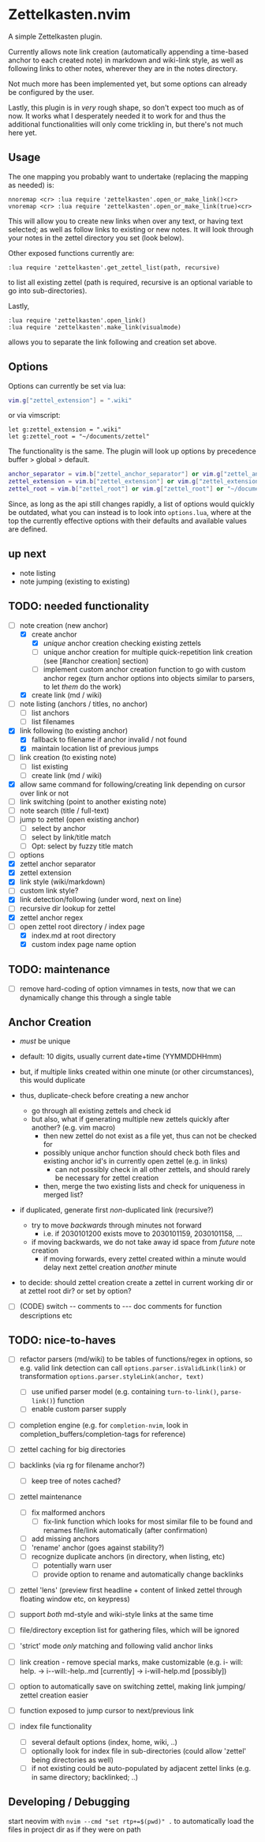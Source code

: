 # Zettelkasten.nvim

A simple Zettelkasten plugin.

Currently allows note link creation
(automatically appending a time-based anchor to each created note)
in markdown and wiki-link style, as well as following links to other notes,
wherever they are in the notes directory.

Not much more has been implemented yet,
but some options can already be configured by the user.

Lastly, this plugin is in *very* rough shape,
so don't expect too much as of now.
It works what I desperately needed it to work for
and thus the additional functionalities will only come trickling in,
but there's not much here yet.

## Usage

The one mapping you probably want to undertake (replacing the mapping as needed) is:

```vim
nnoremap <cr> :lua require 'zettelkasten'.open_or_make_link()<cr>
vnoremap <cr> :lua require 'zettelkasten'.open_or_make_link(true)<cr>
```

This will allow you to create new links when over any text,
or having text selected;
as well as follow links to existing or new notes.
It will look through your notes in the zettel directory you set
(look below).

Other exposed functions currently are:

`:lua require 'zettelkasten'.get_zettel_list(path, recursive)`

to list all existing zettel (path is required, recursive is an optional variable to go into sub-directories).

Lastly,

```vim
:lua require 'zettelkasten'.open_link()
:lua require 'zettelkasten'.make_link(visualmode)
```

allows you to separate the link following and creation set above.

## Options

Options can currently be set via lua:

```lua
vim.g["zettel_extension"] = ".wiki"
```

or via vimscript:

```vim
let g:zettel_extension = ".wiki"
let g:zettel_root = "~/documents/zettel"
```

The functionality is the same. The plugin will look up options by precedence buffer > global > default.

```lua
anchor_separator = vim.b["zettel_anchor_separator"] or vim.g["zettel_anchor_separator"] or "_",
zettel_extension = vim.b["zettel_extension"] or vim.g["zettel_extension"] or ".md",
zettel_root = vim.b["zettel_root"] or vim.g["zettel_root"] or "~/documents/notes",
```

Since, as long as the api still changes rapidly,
a list of options would quickly be outdated,
what you can instead is to look into `options.lua`,
where at the top the currently effective options with their defaults and available values are defined.


## up next

* note listing
* note jumping (existing to existing)

## TODO: needed functionality

* [ ] note creation (new anchor)
  * [x] create anchor
    * [x] *unique* anchor creation checking existing zettels
    * [ ] unique anchor creation for multiple quick-repetition link creation (see [#anchor creation] section)
    * [ ] implement custom anchor creation function to go with custom anchor regex (turn anchor options into objects similar to parsers, to let *them* do the work)
  * [x] create link (md / wiki)
* [ ] note listing (anchors / titles, no anchor)
  * [ ] list anchors
  * [ ] list filenames
* [x] link following (to existing anchor)
  * [x] fallback to filename if anchor invalid / not found
  * [x] maintain location list of previous jumps
* [ ] link creation (to existing note)
  * [ ] list existing
  * [ ] create link (md / wiki)
* [x] allow same command for following/creating link depending on cursor over link or not
* [ ] link switching (point to another existing note)
* [ ] note search (title / full-text)
* [ ] jump to zettel (open existing anchor)
  * [ ] select by anchor
  * [ ] select by link/title match
  * [ ] Opt: select by fuzzy title match
* [ ] options
 * [x] zettel anchor separator
 * [x] zettel extension
 * [x] link style (wiki/markdown)
  * [ ] custom link style?
 * [x] link detection/following (under word, next on line)
 * [ ] recursive dir lookup for zettel
 * [x] zettel anchor regex
 * [ ] open zettel root directory / index page
    * [x] index.md at root directory
    * [x] custom index page name option

## TODO: maintenance

* [ ] remove hard-coding of option vimnames in tests, now that we can dynamically change this through a single table

## Anchor Creation

  * *must* be unique
  * default: 10 digits, usually current date+time (YYMMDDHHmm)
  * but, if multiple links created within one minute (or other circumstances), this would duplicate
  * thus, duplicate-check before creating a new anchor
    * go through all existing zettels and check id
    * but also, what if generating multiple new zettels quickly after another? (e.g. vim macro)
        * then new zettel do not exist as a file yet, thus can not be checked for
        * possibly unique anchor function should check both files and existing anchor id's in currently open zettel (e.g. in links)
            * can not possibly check in all other zettels, and should rarely be necessary for zettel creation
        * then, merge the two existing lists and check for uniqueness in merged list?
  * if duplicated, generate first *non*-duplicated link (recursive?)
    * try to move *backwards* through minutes not forward
      * i.e. if 2030101200 exists move to 2030101159, 2030101158, ...
    * if moving backwards, we do not take away id space from *future* note creation
      * if moving forwards, every zettel created within a minute would delay next zettel creation *another* minute

* to decide: should zettel creation create a zettel in current working dir or at zettel root dir? or set by option?

* [ ] (CODE) switch -- comments to --- doc comments for function descriptions etc

## TODO: nice-to-haves

* [ ] refactor parsers (md/wiki) to be tables of functions/regex in options, so e.g. valid link detection can call `options.parser.isValidLink(link)` or transformation `options.parser.styleLink(anchor, text)`
  * [ ] use unified parser model (e.g. containing `turn-to-link()`, `parse-link()`) function
  * [ ] enable custom parser supply
* [ ] completion engine (e.g. for `completion-nvim`, look in completion_buffers/completion-tags for reference)
* [ ] zettel caching for big directories
* [ ] backlinks (via rg for filename anchor?)
  * [ ] keep tree of notes cached?
* [ ] zettel maintenance
  * [ ] fix malformed anchors
    * [ ] fix-link function which looks for most similar file to be found and renames file/link automatically (after confirmation)
  * [ ] add missing anchors
  * [ ] 'rename' anchor (goes against stability?)
  * [ ] recognize duplicate anchors (in directory, when listing, etc)
    * [ ] potentially warn user
    * [ ] provide option to rename and automatically change backlinks
* [ ] zettel 'lens' (preview first headline + content of linked zettel through floating window etc, on keypress)
* [ ] support *both* md-style and wiki-style links at the same time
* [ ] file/directory exception list for gathering files, which will be ignored
* [ ] 'strict' mode *only* matching and following valid anchor links
* [ ] link creation - remove special marks, make customizable (e.g. i- will: help. -> i--will:-help..md [currently] -> i-will-help.md [possibly])
* [ ] option to automatically save on switching zettel, making link jumping/ zettel creation easier
* [ ] function exposed to jump cursor to next/previous link

* [ ] index file functionality
    * [ ] several default options (index, home, wiki, ..)
    * [ ] optionally look for index file in sub-directories (could allow 'zettel' being directories as well)
    * [ ] if not existing could be auto-populated by adjacent zettel links (e.g. in same directory; backlinked; ..)

## Developing / Debugging

start neovim with  `nvim --cmd "set rtp+=$(pwd)" .` to automatically load the files in project dir as if they were on path
